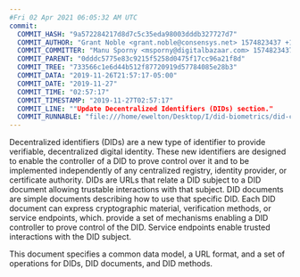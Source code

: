 ```yaml
---
#Fri 02 Apr 2021 06:05:32 AM UTC
commit:
  COMMIT_HASH: "9a572284217d8d7c5c35eda98003dddb327727d7"
  COMMIT_AUTHOR: "Grant Noble <grant.noble@consensys.net> 1574823437 +1000"
  COMMIT_COMMITTER: "Manu Sporny <msporny@digitalbazaar.com> 1574823437 -0500"
  COMMIT_PARENT: "0dddc5775e83c9215f5258d0475f17cc96a21f8d"
  COMMIT_TREE: "733566c1e6d44b512f87720919d57784085e28b3"
  COMMIT_DATA: "2019-11-26T21:57:17-05:00"
  COMMIT_DATE: "2019-11-27"
  COMMIT_TIME: "02:57:17"
  COMMIT_TIMESTAMP: "2019-11-27T02:57:17"
  COMMIT_LINE: ""Update Decentralized Identifiers (DIDs) section."
  COMMIT_RUNNABLE: "file:///home/ewelton/Desktop/I/did-biometrics/did-core-dataset/analysis/gitinfo/9a572284217d8d7c5c35eda98003dddb327727d7/snapshot/index.html"
---
```


<section id="abstract">
<p>
<a>Decentralized identifiers</a> (DIDs) are a new type of identifier to
provide verifiable, decentralized digital identity. These new identifiers are
designed to enable the controller of a <a>DID</a> to prove control over
it and to be implemented independently of any centralized registry, identity
provider, or certificate authority. <a>DIDs</a> are URLs that relate a
<a>DID subject</a> to a <a>DID document</a> allowing trustable interactions with
that subject. <a>DID documents</a> are simple documents describing how to use
that specific <a>DID</a>. Each <a>DID document</a> can express cryptographic
material, verification methods, or <a>service endpoints</a>, which. provide a
set of mechanisms enabling a <a>DID controller</a> to prove control of the
<a>DID</a>. <a>Service endpoints</a> enable trusted interactions with the
<a>DID subject</a>.
    </p>
<p>
This document specifies a common data model, a URL format, and a set of
operations for <a>DIDs</a>, <a>DID documents</a>, and <a>DID methods</a>.
    </p>
</section>
